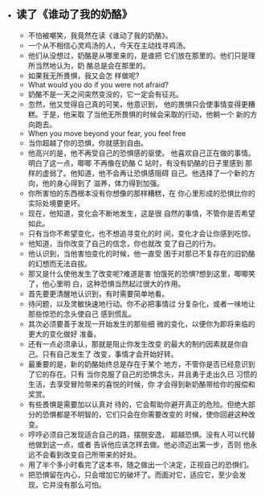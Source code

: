 - ## 读了《谁动了我的奶酪》
    - 不怕被嘲笑，我竟然在读《谁动了我的奶酪》。
    - 一个从不相信心灵鸡汤的人，今天在主动找寻鸡汤。
    - 他们从没想过，奶酪是从哪里来的，是谁把 它们放在那里的。他们只是理所当然地认为，奶 酪总是会在那里的。
    - 如果我无所畏惧，我又会怎 样做呢?
    - What would you do if you were not afraid?
    - 奶酪不是一天之间突然变没的，它一定会有征兆。
    - 忽然，他又觉得自己真的可笑，他意识到， 他的畏惧只会使事情变得更糟糕。于是，他采取 了当他无所畏惧的时候会采取的行动，他朝一个 新的方向跑去。
    - When you move beyond your fear, you feel free
    - 当你超越了你的恐惧，你就感到自由。
    - 他高兴的是，他不再受自己的恐惧感的驱使。 他喜欢自己正在做的事情。明白了这一点，唧唧 不再像在奶酪 C 站时，有没有奶酪的日子里感到 那样的虚弱了。他知道，他不会再让恐惧感阻碍 自己。他选择了一个新的方向，他的身心得到了 滋养，体力得到加强。
    - 你所害怕的东西根本没有你想像的那样糟糕，在 你心里形成的恐惧比你的实际处境要更坏。
    - 现在，他知道，变化会不断地发生，这是很 自然的事情，不管你是否希望如此。
    - 只有当你不希望变化，也不想追寻变化的时 间，变化才会让你感到吃惊。
    - 他知道，当你改变了自己的信念，你也就改 变了自己的行为。
    - 他认识到，当他害怕变化的时候，他一直受 困于对那已不复存在的旧奶酪的幻想而无法自拔。
    - 那又是什么使他发生了改变呢?难道是害 怕饿死的恐惧?想到这里，唧唧笑了，他心里明 白，这种恐惧当然起过很大的作用。
    - 首先要更清醒地认识到，有时需要简单地看。
    - 待问题，以及灵敏快速地行动。你不必把事情过 分复杂化，或者一味地让那些惊恐的念头使自己 感到慌乱。
    - 其次必须要善于发现一开始发生的那些细 微的变化，以便你为即将来临的更大的变化做好 准备。
    - 还有一点必须承认，那就是阻止你发生改变 的最大的制约因素就是你自己。只有自己发生了 改变，事情才会开始好转。
    - 最重要的是，新的奶酪始终总是存在于某个 地方，不管你是否已经意识到了它的存在。只有 当你克服了自己的恐惧念头，并且勇于走出久已 习惯的生活，去享受冒险带来的喜悦的时候，你 才会得到新奶酪带给你的报偿和奖赏。
    - 有些畏惧是需要加以认真对 待的，它会帮助你避开真正的危险。但绝大部分的恐惧都是不明智的，它们只会在你需要改变的 时候，使你回避这种改变。
    - 哼哼必须自己发现适合自己的路，摆脱安逸， 超越恐惧。没有人可以代替他做到这一点，或者 告诉他应该怎样去做。他必须迈出第一步，否则 他永远不会看到改变自己所带来的好处。
    - 用了半个多小时看完了这本书，随之做出一个决定，正视自己的恐惧们。
    - 把恐惧留在内心，只会增加它的破坏了。而面对它，适应它，至少会发现，它并没有那么可怕。
